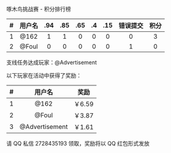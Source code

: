 啄木鸟挑战赛 - 积分排行榜

|  #  | 用户名 | .94 | .85 | .65 | .4  | .15 | 错误提交 | 积分 |
| :-: | :----: | :-: | :-: | :-: | :-: | :-: | :------: | :--: |
|  1  |  @162  |  1  |  1  |  0  |  0  |  0  |    0     |  3   |
|  2  | @Foul  |  0  |  0  |  0  |  0  |  0  |    1     |  0   |

支线任务达成玩家：@Advertisement

以下玩家在活动中获得了奖励：

|  #  |     用户名     |  奖励  |
| :-: | :------------: | :----: |
|  1  |      @162      | ￥6.59 |
|  2  |     @Foul      | ￥3.87 |
|  3  | @Advertisement | ￥1.61 |

请 QQ 私信 2728435193 领取，奖励将以 QQ 红包形式发放
